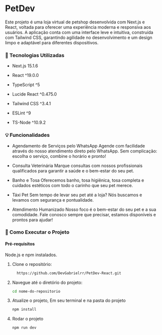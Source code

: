 # PetDev
<p>
Este projeto é uma loja virtual de petshop desenvolvida com Next.js e React, voltada para oferecer uma experiência moderna e responsiva aos usuários. A aplicação conta com uma interface leve e intuitiva, construída com Tailwind CSS, garantindo agilidade no desenvolvimento e um design limpo e adaptável para diferentes dispositivos. 



 ### 🚀 Tecnologias Utilizadas

- Next.js 15.1.6

- React ^19.0.0

- TypeScript ^5

- Lucide React ^0.475.0

- Tailwind CSS ^3.4.1

- ESLint ^9

- TS-Node ^10.9.2

 ### 💡 Funcionalidades

- Agendamento de Serviços pelo WhatsApp
Agende com facilidade através do nosso atendimento direto pelo WhatsApp. Sem complicação: escolha o serviço, combine o horário e pronto!

- Consulta Veterinária
Marque consultas com nossos profissionais qualificados para garantir a saúde e o bem-estar do seu pet.

- Banho e Tosa
Oferecemos banho, tosa higiênica, tosa completa e cuidados estéticos com todo o carinho que seu pet merece.

- Táxi Pet
Sem tempo de levar seu pet até a loja? Nós buscamos e levamos com segurança e pontualidade.

- Atendimento Humanizado
Nosso foco é o bem-estar do seu pet e a sua comodidade. Fale conosco sempre que precisar, estamos disponíveis e prontos para ajudar!


 ### 📖 Como Executar o Projeto

#### Pré-requisitos

Node.js e npm instalados.

1. Clone o repositório:

   ```bash
     https://github.com/DevGabrielrr/PetDev-React.git
   ```

2. Navegue até o diretório do projeto:

   ```bash
   cd nome-do-repositorio
   ```

3. Atualize o projeto, Em seu terminal e na pasta do projeto

   ```bash
   npm install
   ```

4. Rodar o projeto

   ```bash
   npm run dev
   ```
